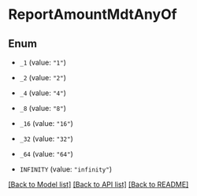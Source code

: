 # ReportAmountMdtAnyOf

## Enum


* `_1` (value: `"1"`)

* `_2` (value: `"2"`)

* `_4` (value: `"4"`)

* `_8` (value: `"8"`)

* `_16` (value: `"16"`)

* `_32` (value: `"32"`)

* `_64` (value: `"64"`)

* `INFINITY` (value: `"infinity"`)


[[Back to Model list]](../README.md#documentation-for-models) [[Back to API list]](../README.md#documentation-for-api-endpoints) [[Back to README]](../README.md)


